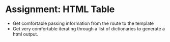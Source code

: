 # Assignment: HTML Table

- Get comfortable passing information from the route to the template
- Get very comfortable iterating through a list of dictionaries to generate a html output.